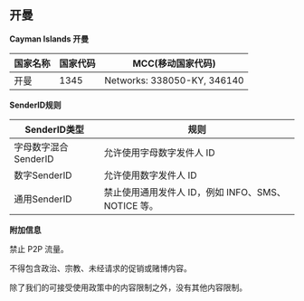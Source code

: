 ## 开曼

__Cayman Islands 开曼__

| 国家名称 | 国家代码 | MCC(移动国家代码)                 |
|------|------|-----------------------------|
| 开曼   | 1345 | Networks: 338050-KY, 346140 |

__SenderID规则__

| SenderID类型     | 规则                                 |
|----------------|------------------------------------|
| 字母数字混合SenderID | 允许使用字母数字发件人 ID                     |
| 数字SenderID     | 允许使用数字发件人 ID                       |
| 通用SenderID     | 禁止使用通用发件人 ID，例如 INFO、SMS、NOTICE 等。 |


__附加信息__

禁止 P2P 流量。

不得包含政治、宗教、未经请求的促销或赌博内容。

除了我们的可接受使用政策中的内容限制之外，没有其他内容限制。
